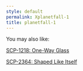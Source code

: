 ```yaml
---
style: default
permalink: Xplanetfall-1
title: planetfall-1
---
```

You may also like:

[SCP-1218: One-Way Glass](http://scp-wiki.net/scp-1218)

[SCP-2364: Shaped Like Itself](http://scp-wiki.net/scp-2364)
